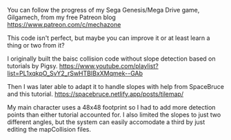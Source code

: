 You can follow the progress of my Sega Genesis/Mega Drive game, Gilgamech, from my free Patreon blog
https://www.patreon.com/c/mechazone

This code isn't perfect, but maybe you can improve it or at least learn a thing or two from it?

I originally built the baisc collision code without slope detection based on tutorials by Pigsy. 
https://www.youtube.com/playlist?list=PL1xqkpO_SvY2_rSwHTBIBxXMqmek--GAb

Then I was later able to adapt it to handle slopes with help from SpaceBruce and this tutorial.
https://spacebruce.netlify.app/posts/tilemap/

My main character uses a 48x48 footprint so I had to add more detection points than either tutorial accounted for. I also limited the slopes to just two different angles, but the system can easily accomodate a third by just editing the mapCollision files.
